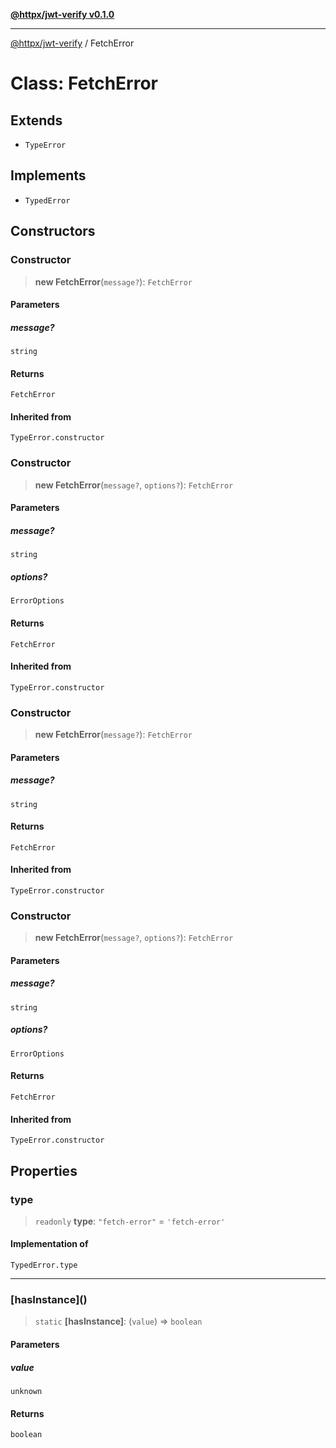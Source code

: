 [**@httpx/jwt-verify v0.1.0**](../README.md)

***

[@httpx/jwt-verify](../README.md) / FetchError

# Class: FetchError

## Extends

- `TypeError`

## Implements

- `TypedError`

## Constructors

### Constructor

> **new FetchError**(`message?`): `FetchError`

#### Parameters

##### message?

`string`

#### Returns

`FetchError`

#### Inherited from

`TypeError.constructor`

### Constructor

> **new FetchError**(`message?`, `options?`): `FetchError`

#### Parameters

##### message?

`string`

##### options?

`ErrorOptions`

#### Returns

`FetchError`

#### Inherited from

`TypeError.constructor`

### Constructor

> **new FetchError**(`message?`): `FetchError`

#### Parameters

##### message?

`string`

#### Returns

`FetchError`

#### Inherited from

`TypeError.constructor`

### Constructor

> **new FetchError**(`message?`, `options?`): `FetchError`

#### Parameters

##### message?

`string`

##### options?

`ErrorOptions`

#### Returns

`FetchError`

#### Inherited from

`TypeError.constructor`

## Properties

### type

> `readonly` **type**: `"fetch-error"` = `'fetch-error'`

#### Implementation of

`TypedError.type`

***

### \[hasInstance\]()

> `static` **\[hasInstance\]**: (`value`) => `boolean`

#### Parameters

##### value

`unknown`

#### Returns

`boolean`
